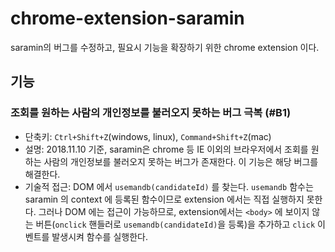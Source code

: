 # chrome-extension-saramin

saramin의 버그를 수정하고, 필요시 기능을 확장하기 위한 chrome extension 이다.

## 기능
### 조회를 원하는 사람의 개인정보를 불러오지 못하는 버그 극복 (**#B1**)
* 단축키: `Ctrl+Shift+Z`(windows, linux), `Command+Shift+Z`(mac)
* 설명: 2018.11.10 기준, saramin은 chrome 등 IE 이외의 브라우저에서 조회를 원하는 사람의 개인정보를 불러오지 못하는 버그가 존재한다. 이 기능은 해당 버그를 해결한다.
* 기술적 접근: DOM 에서 `usemandb(candidateId)` 를 찾는다. `usemandb` 함수는 saramin 의 context 에 등록된 함수이므로 extension 에서는 직접 실행하지 못한다. 그러나 DOM 에는 접근이 가능하므로, extension에서는 `<body>` 에 보이지 않는 버튼(`onclick` 핸들러로 `usemandb(candidateId)`을 등록)을 추가하고 `click` 이벤트를 발생시켜 함수를 실행한다.

